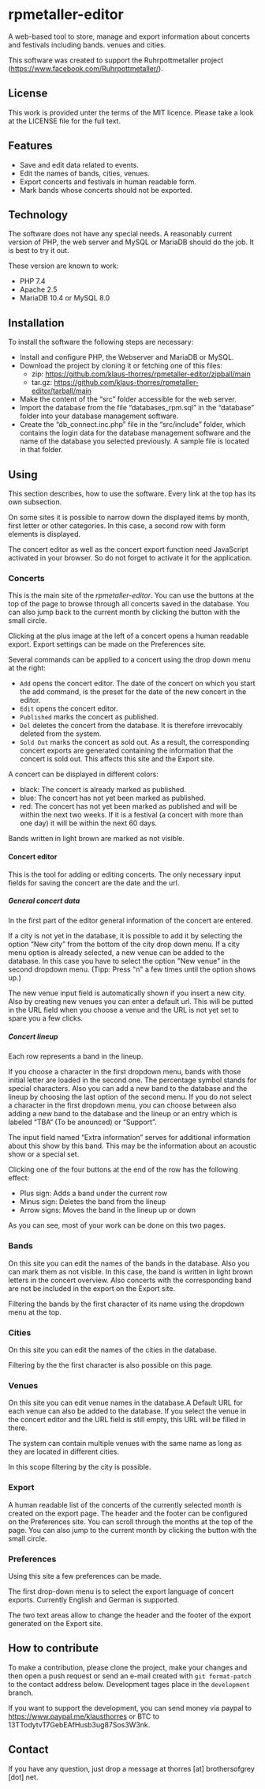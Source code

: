 # rpmetaller-editor
A web-based tool to store, manage and export information about concerts and festivals including bands. venues and cities.

This software was created to support the Ruhrpottmetaller project (https://www.facebook.com/Ruhrpottmetaller/).
## License
This work is provided unter the terms of the MIT licence. Please take a look at the LICENSE file for the full text.
## Features
* Save and edit data related to events.
* Edit the names of bands, cities, venues.
* Export concerts and festivals in human readable form.
* Mark bands whose concerts should not be exported.

## Technology
The software does not have any special needs. A reasonably current version of PHP, the web server and MySQL or MariaDB should do the job. It is best to try it out.

These version are known to work:
* PHP 7.4
* Apache 2.5
* MariaDB 10.4 or MySQL 8.0

## Installation
To install the software the following steps are necessary:
* Install and configure PHP, the Webserver and MariaDB or MySQL.
* Download the project by cloning it or fetching one of this files:
  * zip: https://github.com/klaus-thorres/rpmetaller-editor/zipball/main
  * tar.gz: https://github.com/klaus-thorres/rpmetaller-editor/tarball/main
* Make the content of the “src” folder accessible for the web server.
* Import the database from the file “databases_rpm.sql” in the “database” folder into your database management software.
* Create the “db_connect.inc.php” file in the “src/include” folder, which contains the login data for the database management software and the name of the database you selected previously. A sample file is located in that folder.

## Using
This section describes, how to use the software. Every link at the top has its own subsection.

On some sites it is possible to narrow down the displayed items by month, first letter or other categories. In this case, a second row with form elements is displayed.

The concert editor as well as the concert export function need JavaScript activated in your browser. So do not forget to activate it for the application.
### Concerts
This is the main site of the *rpmetaller-editor*.
You can use the buttons at the top of the page to browse through all concerts saved in the database. You can also jump back to the current month by clicking the button with the small circle.

Clicking at the plus image at the left of a concert opens a human readable export. Export settings can be made on the Preferences site.

Several commands can be applied to a concert using the drop down menu at the right:
* `Add` opens the concert editor. The date of the concert on which you start the add command, is the preset for the date of the new concert in the editor.
* `Edit` opens the concert editor.
* `Published` marks the concert as published.
* `Del` deletes the concert from the database. It is therefore irrevocably deleted from the system.
* `Sold Out` marks the concert as sold out. As a result, the corresponding concert exports are generated containing the information that the concert is sold out. This affects this site and the Export site.

A concert can be displayed in different colors:
* black: The concert is already marked as published.
* blue: The concert has not yet been marked as published. 
* red: The concert has not yet been marked as published and will be within the next two weeks. If it is a festival (a concert with more than one day) it will be within the next 60 days.

Bands written in light brown are marked as not visible.
#### Concert editor
This is the tool for adding or editing concerts. The only necessary input fields for saving the concert are the date and the url.
##### General concert data
In the first part of the editor general information of the concert are entered.

If a city is not yet in the database, it is possible to add it by selecting the option “New city” from the bottom of the city drop down menu.  If a city menu option is already selected, a new venue can be added to the database. In this case you have to select the option "New venue" in the second dropdown menu. (Tipp: Press "n" a few times until the option shows up.)

The new venue input field is automatically shown if you insert a new city. Also by creating new venues you can enter a default url. This will be putted in the URL field when you choose a venue and the URL is not yet set to spare you a few clicks.
##### Concert lineup
Each row represents a band in the lineup.

If you choose a character in the first dropdown menu, bands with those initial letter are loaded in the second one. The percentage symbol stands for special characters. Also you can add a new band to the database and the lineup by choosing the last option of the second menu. If you do not select a character in the first dropdown menu, you can choose between also adding a new band to the database and the lineup or an entry which is labeled “TBA“ (To be anounced) or “Support”.

The input field named “Extra information” serves for additional information about this show by this band. This may be the information about an acoustic show or a special set.

Clicking one of the four buttons at the end of the row has the following effect:
* Plus sign: Adds a band under the current row
* Minus sign: Deletes the band from the lineup
* Arrow signs: Moves the band in the lineup up or down

As you can see, most of your work can be done on this two pages. 
### Bands
On this site you can edit the names of the bands in the database.
Also you can mark them as not visible. In this case, the band is written in light brown letters in the concert overview. Also concerts with the corresponding band are not be included in the export on the Export site.

Filtering the bands by the first character of its name using the dropdown menu at the top.
### Cities
On this site you can edit the names of the cities in the database. 

Filtering by the the first character is also possible on this page.
### Venues
On this site you can edit venue names in the database.A Default URL for each venue can also be added to the database. If you select the venue in the concert editor and the URL field is still empty, this URL will be filled in there.

The system can contain multiple venues with the same name as long as they are located in different cities. 

In this scope filtering by the city is possible.
### Export
A human readable list of the concerts of the currently selected month is created on the export page.
The header and the footer can be configured on the Preferences site.
You can scroll through the months at the top of the page. You can also jump to the current month by clicking the button with the small circle.
### Preferences
Using this site a few preferences can be made.

The first drop-down menu is to select the export language of concert exports. Currently English and German is supported.

The two text areas allow to change the header and the footer of the export generated on the Export site.
## How to contribute
To make a contribution, please clone the project, make your changes and then open a push request or send an e-mail created with `git format-patch` to the contact address below. Development tages place in the `development` branch. 

If you want to support the development, you can send money via paypal to https://www.paypal.me/klausthorres or BTC to 13TTodytvT7GebEAfHusb3ug87Sos3W3nk.
## Contact
If you have any question, just drop a message at thorres [at] brothersofgrey [dot] net.
